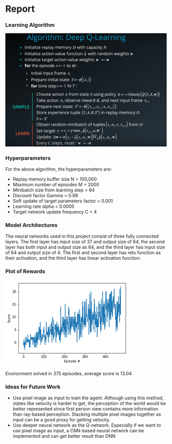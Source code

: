 # Report
###  Learning Algorithm
![Algorithm](Algorithm.png)

### Hyperparameters

For the above algorithm, the hyperparameters are:

- Replay memory buffer size N = 100,000
- Maximum number of episodes M = 2000
- Minibatch size from learning step = 64
- Discount factor Gamma = 0.99
- Soft update of target parameters factor  = 0.001
- Learning rate alpha = 0.0005
- Target network update frequency C = 4

###  Model Architectures

The neural networks used in this project consist of three fully connected layers. The first layer has input size of 37 and output size of 64, the second layer has both input and output size as 64, and the third layer has input size of 64 and output size of 4. The first and second layer has relu function as their activation, and the third layer has linear activation function.

### Plot of Rewards

![Learning Curve](learning_curve.png)


Environment solved in 375 episodes, average score is 13.04

### Ideas for Future Work

- Use pixel image as input to train the agent. Although using this method, states like velocity is harder to get, the perception of the world would be better represented since first person view contains more information than ray-based perception. Stacking multiple pixel images together as input can be a good proxy for getting velocity. 
- Use deeper neural network as the Q-network. Especially if we want to use pixel image as input, a CNN-based neural network can be implemented and can get better result than DNN